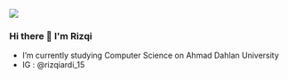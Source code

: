 ![](https://komarev.com/ghpvc/?username=Iq11k&color=green)


### Hi there 👋 I'm Rizqi


- I’m currently studying Computer Science on Ahmad Dahlan University
- IG : @rizqiardi_15

<!--
**Iq11k/Iq11k** is a ✨ _special_ ✨ repository because its `README.md` (this file) appears on your GitHub profile.

Here are some ideas to get you started:

- 🔭 I’m currently working on ...
- 👯 I’m looking to collaborate on ...
- 🤔 I’m looking for help with ...
- 💬 Ask me about ...

- 😄 Pronouns: ...
- ⚡ Fun fact: ...
-->


